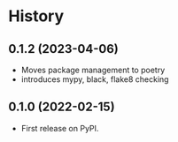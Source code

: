 # History
## 0.1.2 (2023-04-06)
* Moves package management to poetry
* introduces mypy, black, flake8 checking

## 0.1.0 (2022-02-15)
* First release on PyPI.
